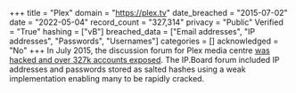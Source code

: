 +++
title = "Plex"
domain = "https://plex.tv"
date_breached = "2015-07-02"
date = "2022-05-04"
record_count = "327,314"
privacy = "Public"
Verified = "True"
hashing = ["vB"]
breached_data = ["Email addresses", "IP addresses", "Passwords", "Usernames"]
categories = []
acknowledged = "No"
+++
In July 2015, the discussion forum for Plex media centre <a href="https://blog.plex.tv/2015/07/02/security-notice-forum-user-password-resets" target="_blank" rel="noopener">was hacked and over 327k accounts exposed</a>. The IP.Board forum included IP addresses and passwords stored as salted hashes using a weak implementation enabling many to be rapidly cracked.
